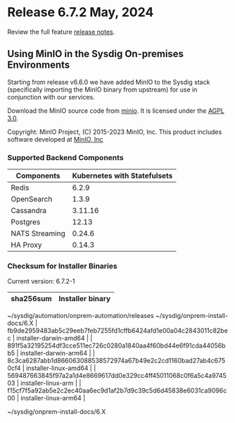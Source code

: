 Release 6.7.2 May, 2024
===

Review the full feature [release notes](https://docs.sysdig.com/en/sysdig-on-premises-release-notes.html).

## Using MinIO in the Sysdig On-premises Environments

Starting from release v6.6.0 we have added MinIO to the Sysdig stack (specifically importing the MinIO binary from upstream) for use in conjunction with our services.

Download the MinIO source code from [minio](https://github.com/minio/minio). It is licensed under the [AGPL 3.0](https://github.com/minio/minio/blob/master/LICENSE).

Copyright: MinIO Project, (C) 2015-2023 MinIO, Inc. This product includes software developed at [MinIO, Inc](https://min.io/)

### Supported Backend Components

| **Components** | **Kubernetes with Statefulsets** |
|---|---|
| Redis                      | 6.2.9 |
| OpenSearch                 | 1.3.9 |
| Cassandra                  | 3.11.16 |
| Postgres                   | 12.13 |
| NATS Streaming             | 0.24.6 |
| HA Proxy                   | 0.14.3 |


### Checksum for Installer Binaries

Current version: 6.7.2-1

| **sha256sum** | **Installer binary** |
|---|---|
~/sysdig/automation/onprem-automation/releases ~/sysdig/onprem-install-docs/6.X
| fb9de2959483ab5c29eeb7feb7255fd1cffb6424afd1e00a04c2843011c82bec | installer-darwin-amd64 |
| 891f5a32195254df3cce511ec726c0280a1840aa4f60bd44e6f91cda44056bb5 | installer-darwin-arm64 |
| 8c3ca6287abb1d866063088538572974a67b49e2c2cd1160bad27ab4c6750cf4 | installer-linux-amd64 |
| 569487663845f97a2a1d4e8669617dd0e329cc4ff45011068c0f6a5c4a974503 | installer-linux-arm |
| f15cf7f5a92ab5e2c2ec40aa6ec9d1af2b7d9c39c5d6d45838e6031ca9096c00 | installer-linux-arm64 |

~/sysdig/onprem-install-docs/6.X
